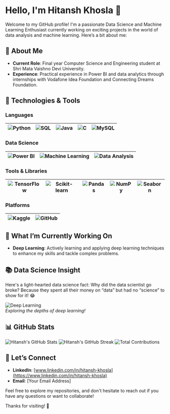 # Hello, I'm Hitansh Khosla 👋

Welcome to my GitHub profile! I'm a passionate Data Science and Machine Learning Enthusiast currently working on exciting projects in the world of data analysis and machine learning. Here’s a bit about me:

## 🚀 About Me

- **Current Role**: Final year Computer Science and Engineering student at Shri Mata Vaishno Devi University.
- **Experience**: Practical experience in Power BI and data analytics through internships with Vodafone Idea Foundation and Connecting Dreams Foundation.

## 🔧 Technologies & Tools

### Languages
| ![Python](https://img.icons8.com/color/48/000000/python.png) | ![SQL](https://img.icons8.com/ios/50/000000/sql.png) | ![Java](https://img.icons8.com/color/48/000000/java.png) | ![C](https://img.icons8.com/ios/50/000000/c-plus-plus.png) | ![MySQL](https://img.icons8.com/ios/50/000000/mysql.png) |
|:---:|:---:|:---:|:---:|:---:|

### Data Science
| ![Power BI](https://img.icons8.com/ios/50/000000/power-bi.png) | ![Machine Learning](https://img.icons8.com/ios/50/000000/machine-learning.png) | ![Data Analysis](https://img.icons8.com/ios/50/000000/data-analysis.png) |
|:---:|:---:|:---:|

### Tools & Libraries
| ![TensorFlow](https://img.icons8.com/ios/50/000000/tensorflow.png) | ![Scikit-learn](https://img.icons8.com/ios/50/000000/scikit-learn.png) | ![Pandas](https://img.icons8.com/ios/50/000000/pandas.png) | ![NumPy](https://img.icons8.com/ios/50/000000/numpy.png) | ![Seaborn](https://img.icons8.com/ios/50/000000/seaborn.png) |
|:---:|:---:|:---:|:---:|:---:|

### Platforms
| ![Kaggle](https://img.icons8.com/ios/50/000000/kaggle.png) | ![GitHub](https://img.icons8.com/ios/50/000000/github.png) |
|:---:|:---:|

## 🌟 What I’m Currently Working On

- **Deep Learning**: Actively learning and applying deep learning techniques to enhance my skills and tackle complex problems.

## 📚 Data Science Insight

Here's a light-hearted data science fact: Why did the data scientist go broke? Because they spent all their money on “data” but had no “science” to show for it! 😂

![Deep Learning](https://media.giphy.com/media/26FxybCFvFgFhw5jG/giphy.gif)  
*Exploring the depths of deep learning!*

## 📊 GitHub Stats

![Hitansh's GitHub Stats](https://github-readme-stats.vercel.app/api?username=hitanshkhosla&show_icons=true&hide_title=true&count_private=true&include_all_commits=true)
![Hitansh's GitHub Streak](https://github-readme-streak-stats.herokuapp.com/?user=hitanshkhosla&theme=dark)
![Total Contributions](https://github-readme-stats.vercel.app/api?username=hitanshkhosla&show_icons=true&count_private=true&hide_title=true&hide=prs&include_all_commits=true)

## 🤝 Let’s Connect

- **LinkedIn**: [www.linkedin.com/in/hitansh-khosla](https://www.linkedin.com/in/hitansh-khosla)
- **Email**: [Your Email Address]

Feel free to explore my repositories, and don't hesitate to reach out if you have any questions or want to collaborate!

Thanks for visiting! 🚀
